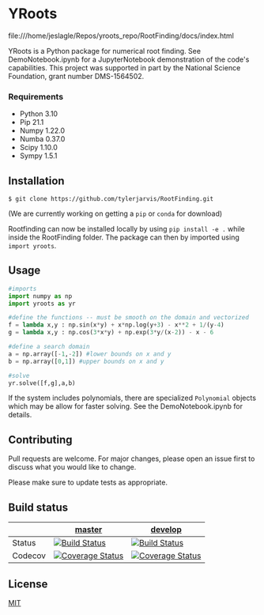 # YRoots

file:///home/jeslagle/Repos/yroots_repo/RootFinding/docs/index.html

YRoots is a Python package for numerical root finding. See  DemoNotebook.ipynb for a JupyterNotebook demonstration of the code's capabilities.  This project was supported in part by the National Science Foundation, grant number DMS-1564502.

<!-- [![Build Status](https://travis-ci.com/tylerjarvis/RootFinding.svg?branch=master)](https://travis-ci.com/tylerjarvis/RootFinding) -->
<!-- [![codecov](https://codecov.io/gh/mtmoncur/tylerjarvis/branch/master/graphs/badge.svg)](https://codecov.io/gh/tylerjarvis/RootFinding) -->
<!-- [![PyPI version](https://badge.fury.io/py/RootFinding.svg)](https://badge.fury.io/py/RootFinding) -->
<!-- [![Code Health](https://landscape.io/github/tylerjarvis/RootFinding/pypackage/landscape.svg)](https://landscape.io/github/tylerjarvis/RootFinding/pypackage) -->

<!-- [![Build Status](https://travis-ci.com/tylerjarvis/RootFinding.svg?branch=master)](https://travis-ci.com/tylerjarvis/RootFinding) -->
<!-- [![codecov](https://codecov.io/gh/mtmoncur/tylerjarvis/branch/master/graphs/badge.svg)](https://codecov.io/gh/tylerjarvis/RootFinding) -->
<!-- [![PyPI version](https://badge.fury.io/py/RootFinding.svg)](https://badge.fury.io/py/RootFinding) -->
<!-- [![Code Health](https://landscape.io/github/tylerjarvis/RootFinding/pypackage/landscape.svg)](https://landscape.io/github/tylerjarvis/RootFinding/pypackage) -->

### Requirements
* Python 3.10
* Pip 21.1
* Numpy 1.22.0
* Numba 0.37.0
* Scipy 1.10.0
* Sympy 1.5.1

## Installation

`$ git clone https://github.com/tylerjarvis/RootFinding.git`

(We are currently working on getting a `pip` or `conda` for download)

Rootfinding can now be installed locally by using `pip install -e .` while inside the RootFinding folder.
The package can then by imported using `import yroots`.

## Usage

```python
#imports
import numpy as np
import yroots as yr

#define the functions -- must be smooth on the domain and vectorized
f = lambda x,y : np.sin(x*y) + x*np.log(y+3) - x**2 + 1/(y-4)
g = lambda x,y : np.cos(3*x*y) + np.exp(3*y/(x-2)) - x - 6

#define a search domain
a = np.array([-1,-2]) #lower bounds on x and y
b = np.array([0,1]) #upper bounds on x and y

#solve
yr.solve([f,g],a,b)
```

If the system includes polynomials, there are specialized `Polynomial` objects which may be allow for faster solving. See the DemoNotebook.ipynb for details.

## Contributing
Pull requests are welcome. For major changes, please open an issue first to discuss what you would like to change.

Please make sure to update tests as appropriate.

## Build status

|             | [master](https://github.com/tylerjarvis/RootFinding/tree/master) | [develop](https://github.com/tylerjarvis/RootFinding/tree/develop) |
|-------------|--------|-----|
| Status      |  [![Build Status](https://travis-ci.com/tylerjarvis/RootFinding.svg?branch=master)](https://travis-ci.com/tylerjarvis/RootFinding)      |  [![Build Status](https://travis-ci.com/tylerjarvis/RootFinding.svg?branch=develop)](https://travis-ci.com/tylerjarvis/RootFinding)    |
| Codecov     |  [![Coverage Status](https://codecov.io/gh/mtmoncur/tylerjarvis/branch/master/graphs/badge.svg)](https://codecov.io/gh/tylerjarvis/RootFinding)  |  [![Coverage Status](https://codecov.io/gh/mtmoncur/tylerjarvis/branch/develop/graphs/badge.svg)](https://codecov.io/gh/tylerjarvis/RootFinding)   |

## License
[MIT](https://choosealicense.com/licenses/mit/)
